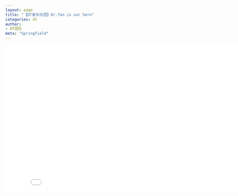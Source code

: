 ```yaml
---
layout: page
title: "【DT爱乐乐团】Dr.Yan is our hero"
categories: dt
author:
- DT团队
meta: "Springfield"
---
```


<center>
<iframe width="848" height="464" src="../../../../video/dt/Dr_Yan_is_our_hero.mp4" frameborder="0" allow="accelerometer; autoplay; encrypted-media; gyroscope; picture-in-picture" allowfullscreen></iframe>
</center>
